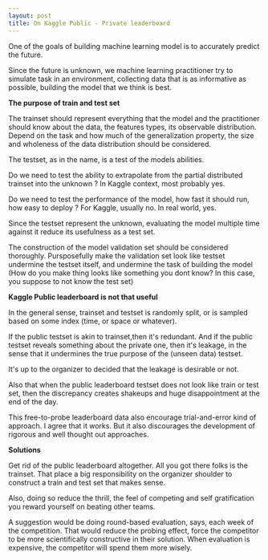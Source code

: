 ```yaml
---
layout: post
title: On Kaggle Public - Private leaderboard
---
```


One of the goals of building machine learning model is to accurately predict the future. 

Since the future is unknown, we machine learning practitioner try to simulate task in an environment, collecting data that is as informative as possible, building the model that we think is best.



**The purpose of train and test set**

The trainset should represent everything that the model and the practitioner should know about the data, the features types, its observable distribution. Depend on the task and how much of the generalization property, the size and wholeness of the data distribution should be considered. 


The testset, as in the name, is a test of the models abilities. 

Do we need to test the ability to extrapolate from the partial distributed trainset into the unknown ? In Kaggle context, most probably yes. 


Do we need to test the performance of the model, how fast it should run, how easy to deploy ? For Kaggle, usually no. In real world, yes.


Since the testset represent the unknown, evaluating the model multiple time against it reduce its usefulness as a test set.


The construction of the model validation set should be considered thoroughly. Pursposefully make the validation set look like testset undermine the testset itself, and undermine the task of building the model (How do you make thing looks like something you dont know? In this case, you suppose to not know the test set)



**Kaggle Public leaderboard is not that useful**


In the general sense, trainset and testset is randomly split, or is sampled based on some index (time, or space or whatever).


If the public testset is akin to trainset,then it's redundant. And if the public testset reveals something about the private one, then it's leakage, in the sense that it undermines the true purpose of the (unseen data) testset. 

It's up to the organizer to decided that the leakage is desirable or not. 

Also that when the public leaderboard testset does not look like train or test set, then the discrepancy creates shakeups and huge disappointment at the end of the day.

This free-to-probe leaderboard data also encourage trial-and-error kind of approach. I agree that it works. But it also discourages the development of rigorous and well thought out approaches. 



**Solutions**

Get rid of the public leaderboard altogether. All you got there folks is the trainset. That place a big responsibility on the organizer shoulder to construct a train and test set that makes sense. 

Also, doing so reduce the thrill, the feel of competing and self gratification you reward yourself on beating other teams. 

A suggestion would be doing round-based evaluation, says, each week of the competition. That would reduce the probing effect, force the competitor to be more scientifically constructive in their solution. When evaluation is expensive, the competitor will spend them more wisely.

